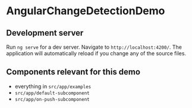 # AngularChangeDetectionDemo

## Development server

Run `ng serve` for a dev server. Navigate to `http://localhost:4200/`. The application will automatically reload if you change any of the source files.

## Components relevant for this demo

- everything in `src/app/examples`
- `src/app/default-subcomponent`
- `src/app/on-push-subcomponent`
